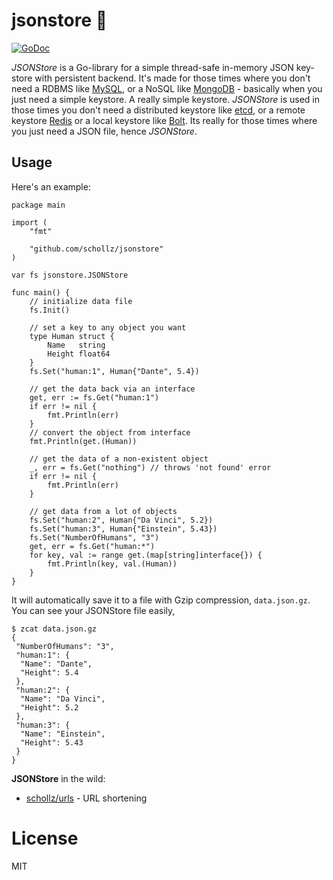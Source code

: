 # jsonstore  :convenience_store:

[![GoDoc](https://godoc.org/github.com/schollz/jsonstore?status.svg)](https://godoc.org/github.com/schollz/jsonstore)

*JSONStore* is a Go-library for a simple thread-safe in-memory JSON key-store with persistent backend.
It's made for those times where you don't need a RDBMS like [MySQL](https://www.mysql.com/),
or a NoSQL like [MongoDB](https://www.mongodb.com/) - basically when you just need a simple keystore.
A really simple keystore. *JSONStore* is used in those times you don't need a distributed keystore
like [etcd](https://coreos.com/etcd/docs/latest/), or
a remote keystore [Redis](https://redis.io/) or a local keystore like [Bolt](https://github.com/boltdb/bolt).
Its really for those times where you just need a JSON file, hence *JSONStore*.

## Usage

Here's an example:

```golang
package main

import (
	"fmt"

	"github.com/schollz/jsonstore"
)

var fs jsonstore.JSONStore

func main() {
	// initialize data file
	fs.Init()

	// set a key to any object you want
	type Human struct {
		Name   string
		Height float64
	}
	fs.Set("human:1", Human{"Dante", 5.4})

	// get the data back via an interface
	get, err := fs.Get("human:1")
	if err != nil {
		fmt.Println(err)
	}
	// convert the object from interface
	fmt.Println(get.(Human))

	// get the data of a non-existent object
	_, err = fs.Get("nothing") // throws 'not found' error
	if err != nil {
		fmt.Println(err)
	}

	// get data from a lot of objects
	fs.Set("human:2", Human{"Da Vinci", 5.2})
	fs.Set("human:3", Human{"Einstein", 5.43})
	fs.Set("NumberOfHumans", "3")
	get, err = fs.Get("human:*")
	for key, val := range get.(map[string]interface{}) {
		fmt.Println(key, val.(Human))
	}
}
```

It will automatically save it to a file with Gzip compression, `data.json.gz`.
You can see your JSONStore file easily,

```
$ zcat data.json.gz
{
 "NumberOfHumans": "3",
 "human:1": {
  "Name": "Dante",
  "Height": 5.4
 },
 "human:2": {
  "Name": "Da Vinci",
  "Height": 5.2
 },
 "human:3": {
  "Name": "Einstein",
  "Height": 5.43
 }
}
```

**JSONStore** in the wild:

- [schollz/urls](https://github.com/schollz/urls) - URL shortening

# License

MIT
